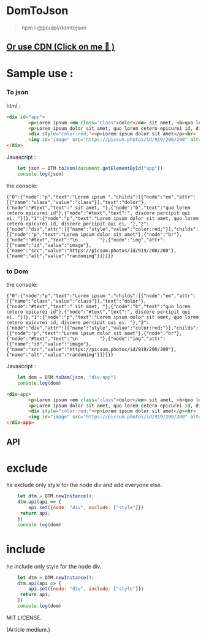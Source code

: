 # DomToJson 

> npm i @poulpi/domtojson


## [Or use CDN (Click on me :rice_ball: )](unpkg.com/@poulpi/domtojson@latest/dist/index.js)

Sample use :
=== 

### To json

html :
```html
<div id="app">
        <p>Lorem ipsum <em class="class">dolor</em> sit amet, <b>quo lorem cetero epicurei id</b>, discere percipit qui ei. </p>
        <p>Lorem ipsum dolor sit amet, quo lorem cetero epicurei id, discere percipit qui ei. </p>
        <div style="color:red;"><p>Lorem ipsum dolor sit amet</p><br>
        <img id="image" src="https://picsum.photos/id/919/200/200" alt="randomimg"></div> 
</div>
```

Javascript :
```javascript 
    let json = DTM.toJson(document.getElementById("app"))
    console.log(json)
```

the console: 
```
{"0":{"node":"p","text":"Lorem ipsum ","childs":[{"node":"em","attr":[{"name":"class","value":"class"}],"text":"dolor"},{"node":"#text","text":" sit amet, "},{"node":"b","text":"quo lorem cetero epicurei id"},{"node":"#text","text":", discere percipit qui ei. "}]},"1":{"node":"p","text":"Lorem ipsum dolor sit amet, quo lorem cetero epicurei id, discere percipit qui ei. "},"2":{"node":"div","attr":[{"name":"style","value":"color:red;"}],"childs":[{"node":"p","text":"Lorem ipsum dolor sit amet"},{"node":"br"},{"node":"#text","text":"\n        "},{"node":"img","attr":[{"name":"id","value":"image"},{"name":"src","value":"https://picsum.photos/id/919/200/200"},{"name":"alt","value":"randomimg"}]}]}}

```

### to Dom 

the console: 
```
{"0":{"node":"p","text":"Lorem ipsum ","childs":[{"node":"em","attr":[{"name":"class","value":"class"}],"text":"dolor"},{"node":"#text","text":" sit amet, "},{"node":"b","text":"quo lorem cetero epicurei id"},{"node":"#text","text":", discere percipit qui ei. "}]},"1":{"node":"p","text":"Lorem ipsum dolor sit amet, quo lorem cetero epicurei id, discere percipit qui ei. "},"2":{"node":"div","attr":[{"name":"style","value":"color:red;"}],"childs":[{"node":"p","text":"Lorem ipsum dolor sit amet"},{"node":"br"},{"node":"#text","text":"\n        "},{"node":"img","attr":[{"name":"id","value":"image"},{"name":"src","value":"https://picsum.photos/id/919/200/200"},{"name":"alt","value":"randomimg"}]}]}}
```

Javascript :
```javascript 
    let dom = DTM.toDom(json, "div-app")
    console.log(dom)
```

```html
<div-app>
        <p>Lorem ipsum <em class="class">dolor</em> sit amet, <b>quo lorem cetero epicurei id</b>, discere percipit qui ei. </p>
        <p>Lorem ipsum dolor sit amet, quo lorem cetero epicurei id, discere percipit qui ei. </p>
        <div style="color:red;"><p>Lorem ipsum dolor sit amet</p><br>
        <img id="image" src="https://picsum.photos/id/919/200/200" alt="randomimg"></div> 
</div-app>
```


## API

# exclude 
he exclude only style for the node div and add everyone else.
```javascript 
    let dtm = DTM.newInstance();
    dtm.api(api => {
        api.set({node: "div", exclude: ["style"]})
     return api;
    })
    console.log(dom)
```


# include 
he include only style for the node div.
```javascript 
    let dtm = DTM.newInstance();
    dtm.api(api => {
        api.set({node: "div", include: ["style"]})
     return api;
    })
    console.log(dom)
```


MIT LICENSE.



(Article medium.)
